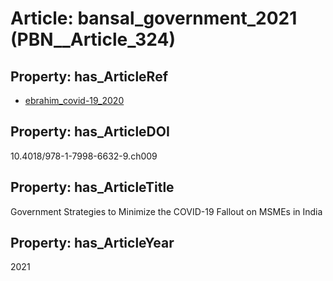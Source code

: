 # Article: __bansal_government_2021__ (PBN__Article_324)

## Property: has_ArticleRef

* [ebrahim_covid-19_2020](../Article/PBN__Article_112)

## Property: has_ArticleDOI

10.4018/978-1-7998-6632-9.ch009

## Property: has_ArticleTitle

Government Strategies to Minimize the COVID-19 Fallout on MSMEs in India

## Property: has_ArticleYear

2021

